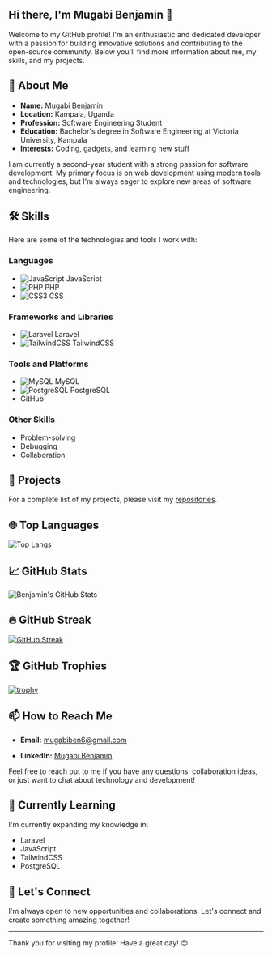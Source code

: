 ## Hi there, I'm Mugabi Benjamin 👋

Welcome to my GitHub profile! I'm an enthusiastic and dedicated developer with a passion for building innovative solutions and contributing to the open-source community. Below you'll find more information about me, my skills, and my projects.


## 🚀 About Me

- **Name:** Mugabi Benjamin
- **Location:** Kampala, Uganda
- **Profession:** Software Engineering Student
- **Education:** Bachelor's degree in Software Engineering at Victoria University, Kampala
- **Interests:** Coding, gadgets, and learning new stuff

I am currently a second-year student with a strong passion for software development. My primary focus is on web development using modern tools and technologies, but I'm always eager to explore new areas of software engineering.


## 🛠️ Skills

Here are some of the technologies and tools I work with:

### Languages
- ![JavaScript](https://img.shields.io/badge/-JavaScript-F7DF1E?logo=javascript&logoColor=black&style=flat-square) JavaScript
- ![PHP](https://img.shields.io/badge/-PHP-777BB4?logo=php&logoColor=white&style=flat-square) PHP
- ![CSS3](https://img.shields.io/badge/-CSS3-1572B6?logo=css3&logoColor=white&style=flat-square) CSS

### Frameworks and Libraries
- ![Laravel](https://img.shields.io/badge/-Laravel-FF2D20?logo=laravel&logoColor=white&style=flat-square) Laravel
- ![TailwindCSS](https://img.shields.io/badge/-TailwindCSS-06B6D4?logo=tailwindcss&logoColor=white&style=flat-square) TailwindCSS

### Tools and Platforms
- ![MySQL](https://img.shields.io/badge/-MySQL-4479A1?logo=mysql&logoColor=white&style=flat-square) MySQL
- ![PostgreSQL](https://img.shields.io/badge/-PostgreSQL-4169E1?logo=postgresql&logoColor=white&style=flat-square) PostgreSQL
- GitHub


### Other Skills
- Problem-solving
- Debugging
- Collaboration


## 🔭 Projects

<!-- Here are some of the projects I've worked on:

 ### Online Grocery App
**Description:** A web application for online grocery shopping.  
**Technologies Used:** Laravel, TailwindCSS, MySQL  
**Repository:** [Online Grocery App](https://github.com/mugabiBenjamin/online_grocery_app)

### AI Transfer
**Description:** An AI-powered file transfer tool.  
**Technologies Used:** JavaScript, PostgreSQL  
**Repository:** [AI Transfer](https://github.com/mugabiBenjamin/ai_transfer)  -->

For a complete list of my projects, please visit my [repositories](https://github.com/mugabiBenjamin?tab=repositories).


## 🌐 Top Languages

![Top Langs](https://github-readme-stats.vercel.app/api/top-langs/?username=mugabiBenjamin&layout=compact&theme=radical)


## 📈 GitHub Stats

![Benjamin's GitHub Stats](https://github-readme-stats.vercel.app/api?username=mugabiBenjamin&show_icons=true&theme=radical)


## 🔥 GitHub Streak

[![GitHub Streak](https://github-readme-streak-stats.herokuapp.com/?user=mugabiBenjamin&theme=radical)](https://git.io/streak-stats)


## 🏆 GitHub Trophies

[![trophy](https://github-profile-trophy.vercel.app/?username=mugabiBenjamin&theme=radical&no-frame=true)](https://github.com/ryo-ma/github-profile-trophy)


## 📫 How to Reach Me

- **Email:** mugabiben6@gmail.com
<!-- - **Phone:** +256778405701 -->
- **LinkedIn:** [Mugabi Benjamin](https://www.linkedin.com/in/mugabi-benjamin-156603224/)

Feel free to reach out to me if you have any questions, collaboration ideas, or just want to chat about technology and development!


## 🌱 Currently Learning

I'm currently expanding my knowledge in:
- Laravel
- JavaScript
- TailwindCSS
- PostgreSQL


## 💬 Let's Connect

I'm always open to new opportunities and collaborations. Let's connect and create something amazing together!

---

Thank you for visiting my profile! Have a great day! 😊
